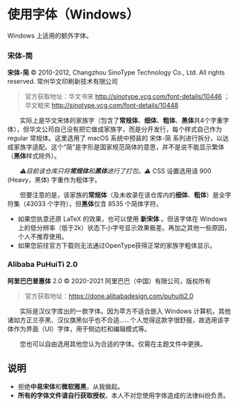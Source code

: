 # 使用字体（Windows）

Windows 上适用的额外字体。

### 宋体-简

**宋体-简**  © 2010-2012, Changzhou SinoType Technology Co., Ltd. All rights reserved. 常州华文印刷新技术有限公司

> 官方获取地址：华文书宋 http://sinotype.vcg.com/font-details/10446 ；华文粗宋  http://sinotype.vcg.com/font-details/10448


　　实际上是华文宋体的家族字（包含了**常规体**、**细体**、**粗体**、**黑体**共4个字重字体），但华文公司自己没有把它做成家族字，而是分开发行，每个样式自己作为 regular 常规体。这里选用了 macOS 系统中预装的 宋体-简 系列进行拆分，以达成家族字适配。这个“简”是字形是国家规范简体的意思，并不是说不能显示繁体（**黑体**样式除外）。

　　*⚠️目前该仓库只将**常规体**和**黑体**进行了打包。⚠️* CSS 设置选用请 900 (Heavy，黑体) 字重作为粗体字。

　　但要注意的是，该家族的**常规体**（及未收录在该仓库内的**细体**、**粗体**）是全字符集（43033 个字符），但**黑体**仅含 8535 个简体字符。

*   如果您执意还原 LaTeX 的效果，也可以使用 **新宋体** 。但该字体在 Windows 上的低分辨率（低于2k）状态下小字号显示效果极差。再加之其他一些原因，个人不推荐使用。
*   如果您前往官方下载则无法通过OpenType获得正常的家族字粗体显示。

### Alibaba PuHuiTi 2.0

**阿里巴巴普惠体** 2.0 © 2020-2021 阿里巴巴（中国）有限公司，版权所有

> 官方获取地址：https://done.alibabadesign.com/puhuiti2.0


　　实际是汉仪字库出的一款字体。因为苹方不适合嵌入 Windows 计算机，其他诸如方正兰亭黑、汉仪旗黑似乎也不合适……个人觉得这款字很舒服，故选用该字体作为界面（UI）字体，用于侧边栏和编辑模式等。

　　您也可以自由选用其他您认为合适的字体。仅需在主题文件中更换。

## 说明

*   拒绝**中易宋体**和**微软雅黑**，从我做起。
*   **所有的字体文件请自行获取授权**，本人不对您使用字体造成的法律纠纷负责。
